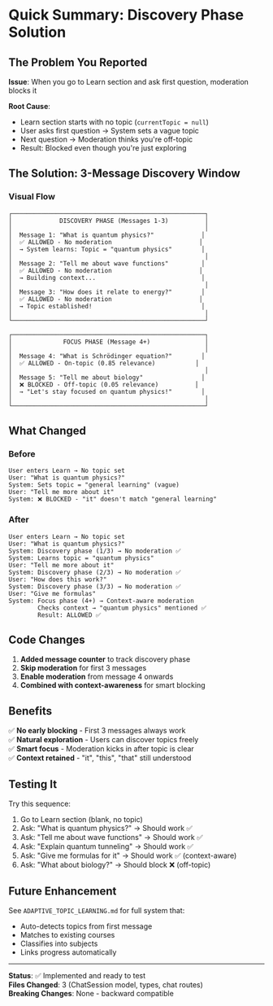 # Quick Summary: Discovery Phase Solution

## The Problem You Reported

**Issue**: When you go to Learn section and ask first question, moderation blocks it

**Root Cause**: 
- Learn section starts with no topic (`currentTopic = null`)
- User asks first question → System sets a vague topic
- Next question → Moderation thinks you're off-topic
- Result: Blocked even though you're just exploring

## The Solution: 3-Message Discovery Window

### Visual Flow

```
┌─────────────────────────────────────────────────────┐
│             DISCOVERY PHASE (Messages 1-3)          │
│                                                     │
│  Message 1: "What is quantum physics?"             │
│  ✅ ALLOWED - No moderation                        │
│  → System learns: Topic = "quantum physics"        │
│                                                     │
│  Message 2: "Tell me about wave functions"         │
│  ✅ ALLOWED - No moderation                        │
│  → Building context...                             │
│                                                     │
│  Message 3: "How does it relate to energy?"        │
│  ✅ ALLOWED - No moderation                        │
│  → Topic established!                              │
│                                                     │
└─────────────────────────────────────────────────────┘

┌─────────────────────────────────────────────────────┐
│              FOCUS PHASE (Message 4+)               │
│                                                     │
│  Message 4: "What is Schrödinger equation?"        │
│  ✅ ALLOWED - On-topic (0.85 relevance)           │
│                                                     │
│  Message 5: "Tell me about biology"                │
│  ❌ BLOCKED - Off-topic (0.05 relevance)          │
│  → "Let's stay focused on quantum physics!"        │
│                                                     │
└─────────────────────────────────────────────────────┘
```

## What Changed

### Before
```
User enters Learn → No topic set
User: "What is quantum physics?"
System: Sets topic = "general learning" (vague)
User: "Tell me more about it"
System: ❌ BLOCKED - "it" doesn't match "general learning"
```

### After
```
User enters Learn → No topic set
User: "What is quantum physics?"
System: Discovery phase (1/3) → No moderation ✅
System: Learns topic = "quantum physics"
User: "Tell me more about it"
System: Discovery phase (2/3) → No moderation ✅
User: "How does this work?"
System: Discovery phase (3/3) → No moderation ✅
User: "Give me formulas"
System: Focus phase (4+) → Context-aware moderation
        Checks context → "quantum physics" mentioned ✅
        Result: ALLOWED ✅
```

## Code Changes

1. **Added message counter** to track discovery phase
2. **Skip moderation** for first 3 messages
3. **Enable moderation** from message 4 onwards
4. **Combined with context-awareness** for smart blocking

## Benefits

✅ **No early blocking** - First 3 messages always work  
✅ **Natural exploration** - Users can discover topics freely  
✅ **Smart focus** - Moderation kicks in after topic is clear  
✅ **Context retained** - "it", "this", "that" still understood  

## Testing It

Try this sequence:
1. Go to Learn section (blank, no topic)
2. Ask: "What is quantum physics?" → Should work ✅
3. Ask: "Tell me about wave functions" → Should work ✅
4. Ask: "Explain quantum tunneling" → Should work ✅
5. Ask: "Give me formulas for it" → Should work ✅ (context-aware)
6. Ask: "What about biology?" → Should block ❌ (off-topic)

## Future Enhancement

See `ADAPTIVE_TOPIC_LEARNING.md` for full system that:
- Auto-detects topics from first message
- Matches to existing courses
- Classifies into subjects
- Links progress automatically

---

**Status**: ✅ Implemented and ready to test  
**Files Changed**: 3 (ChatSession model, types, chat routes)  
**Breaking Changes**: None - backward compatible  
